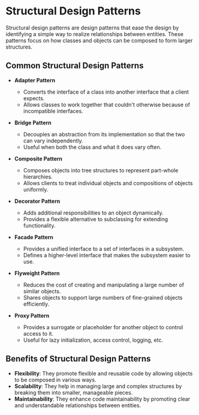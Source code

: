 
# Structural Design Patterns
Structural design patterns are design patterns that ease the design by identifying a simple way to realize relationships between entities. These patterns focus on how classes and objects can be composed to form larger structures.

## Common Structural Design Patterns
- **Adapter Pattern**

    - Converts the interface of a class into another interface that a client expects.
    - Allows classes to work together that couldn't otherwise because of incompatible interfaces.
- **Bridge Pattern**

    - Decouples an abstraction from its implementation so that the two can vary independently.
    - Useful when both the class and what it does vary often.

- **Composite Pattern**
    - Composes objects into tree structures to represent part-whole hierarchies.
    - Allows clients to treat individual objects and compositions of objects uniformly.

- **Decorator Pattern**
    - Adds additional responsibilities to an object dynamically.
    - Provides a flexible alternative to subclassing for extending functionality.

- **Facade Pattern**
    - Provides a unified interface to a set of interfaces in a subsystem.
    - Defines a higher-level interface that makes the subsystem easier to use.

- **Flyweight Pattern**

    - Reduces the cost of creating and manipulating a large number of similar objects.
    - Shares objects to support large numbers of fine-grained objects efficiently.

- **Proxy Pattern**
    - Provides a surrogate or placeholder for another object to control access to it.
    - Useful for lazy initialization, access control, logging, etc.
## Benefits of Structural Design Patterns
- **Flexibility**: They promote flexible and reusable code by allowing objects to be composed in various ways.
- **Scalability**: They help in managing large and complex structures by breaking them into smaller, manageable pieces.
- **Maintainability**: They enhance code maintainability by promoting clear and understandable relationships between entities.